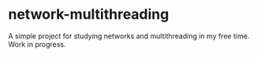 # network-multithreading
A simple project for studying networks and multithreading in my free time. Work in progress.
